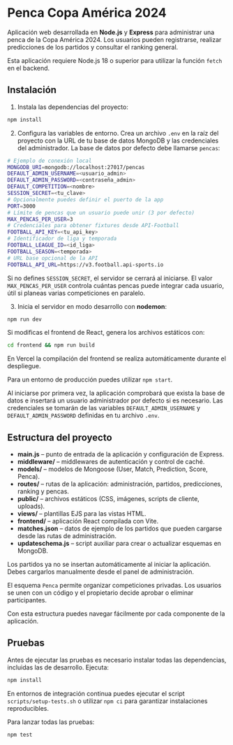 # Penca Copa América 2024

Aplicación web desarrollada en **Node.js** y **Express** para administrar una 
penca de la Copa América 2024. Los usuarios pueden registrarse, realizar 
predicciones de los partidos y consultar el ranking general.

Esta aplicación requiere Node.js 18 o superior para utilizar la función `fetch` en el backend.

## Instalación

1. Instala las dependencias del proyecto:

```bash
npm install
```

2. Configura las variables de entorno. Crea un archivo `.env` en la raíz del
proyecto con la URL de tu base de datos MongoDB y las credenciales del administrador.
La base de datos por defecto debe llamarse `pencas`:

```bash
# Ejemplo de conexión local
MONGODB_URI=mongodb://localhost:27017/pencas
DEFAULT_ADMIN_USERNAME=<usuario_admin>
DEFAULT_ADMIN_PASSWORD=<contraseña_admin>
DEFAULT_COMPETITION=<nombre>
SESSION_SECRET=<tu_clave>
# Opcionalmente puedes definir el puerto de la app
PORT=3000
# Límite de pencas que un usuario puede unir (3 por defecto)
MAX_PENCAS_PER_USER=3
# Credenciales para obtener fixtures desde API-Football
FOOTBALL_API_KEY=<tu_api_key>
# Identificador de liga y temporada
FOOTBALL_LEAGUE_ID=<id_liga>
FOOTBALL_SEASON=<temporada>
# URL base opcional de la API
FOOTBALL_API_URL=https://v3.football.api-sports.io
```
Si no defines `SESSION_SECRET`, el servidor se cerrará al iniciarse.
El valor `MAX_PENCAS_PER_USER` controla cuántas pencas puede integrar cada usuario,
útil si planeas varias competiciones en paralelo.

3. Inicia el servidor en modo desarrollo con **nodemon**:

```bash
npm run dev
```

Si modificas el frontend de React, genera los archivos estáticos con:

```bash
cd frontend && npm run build
```

En Vercel la compilación del frontend se realiza automáticamente durante el despliegue.

Para un entorno de producción puedes utilizar `npm start`.

Al iniciarse por primera vez, la aplicación comprobará que exista la base de datos
e insertará un usuario administrador por defecto si es necesario. Las credenciales
se tomarán de las variables `DEFAULT_ADMIN_USERNAME` y `DEFAULT_ADMIN_PASSWORD`
definidas en tu archivo `.env`.

## Estructura del proyecto

- **main.js** – punto de entrada de la aplicación y configuración de Express.
- **middleware/** – middlewares de autenticación y control de caché.
- **models/** – modelos de Mongoose (User, Match, Prediction, Score, Penca).
- **routes/** – rutas de la aplicación: administración, partidos, predicciones, ranking y pencas.
- **public/** – archivos estáticos (CSS, imágenes, scripts de cliente, uploads).
- **views/** – plantillas EJS para las vistas HTML.
- **frontend/** – aplicación React compilada con Vite.
- **matches.json** – datos de ejemplo de los partidos que pueden cargarse desde las rutas de administración.
- **updateschema.js** – script auxiliar para crear o actualizar esquemas en MongoDB.

Los partidos ya no se insertan automáticamente al iniciar la aplicación. Debes cargarlos manualmente desde el panel de administración.

El esquema `Penca` permite organizar competiciones privadas. Los usuarios se unen con un código y el propietario decide aprobar o eliminar participantes.

Con esta estructura puedes navegar fácilmente por cada componente de la aplicación.

## Pruebas


Antes de ejecutar las pruebas es necesario instalar todas las dependencias,
incluidas las de desarrollo. Ejecuta:

```bash
npm install
```

En entornos de integración continua puedes ejecutar el script `scripts/setup-tests.sh` o utilizar `npm ci` para garantizar instalaciones reproducibles.

Para lanzar todas las pruebas:

```bash
npm test
```
